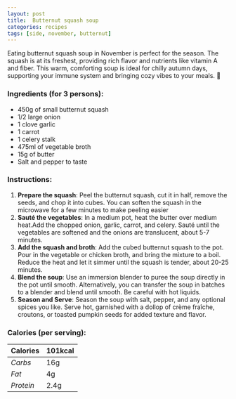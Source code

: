 ```yaml
---
layout: post
title:  Butternut squash soup
categories: recipes
tags: [side, november, butternut]
---
```


Eating butternut squash soup in November is perfect for the season. The squash is at its freshest, providing rich flavor and nutrients like vitamin A and fiber. This warm, comforting soup is ideal for chilly autumn days, supporting your immune system and bringing cozy vibes to your meals. 🍂

### Ingredients (for 3 persons):
- 450g of small butternut squash
- 1/2 large onion
- 1 clove garlic
- 1 carrot
- 1 celery stalk
- 475ml of vegetable broth
- 15g of butter
- Salt and pepper to taste


### Instructions:

1. **Prepare the squash**: Peel the butternut squash, cut it in half, remove the seeds, and chop it into cubes. You can soften the squash in the microwave for a few minutes to make peeling easier
2. **Sauté the vegetables**: In a medium pot, heat the butter over medium heat.Add the chopped onion, garlic, carrot, and celery. Sauté until the vegetables are softened and the onions are translucent, about 5-7 minutes.
2. **Add the squash and broth**: Add the cubed butternut squash to the pot. Pour in the vegetable or chicken broth, and bring the mixture to a boil. Reduce the heat and let it simmer until the squash is tender, about 20-25 minutes.
3. **Blend the soup**: Use an immersion blender to puree the soup directly in the pot until smooth. Alternatively, you can transfer the soup in batches to a blender and blend until smooth. Be careful with hot liquids.
4. **Season and Serve**: Season the soup with salt, pepper, and any optional spices you like. Serve hot, garnished with a dollop of crème fraîche, croutons, or toasted pumpkin seeds for added texture and flavor.

### Calories (per serving):

| **Calories** | 101kcal |
| ----------- | ----------- |
| *Carbs* | 16g |
| *Fat* | 4g |
| *Protein* | 2.4g |